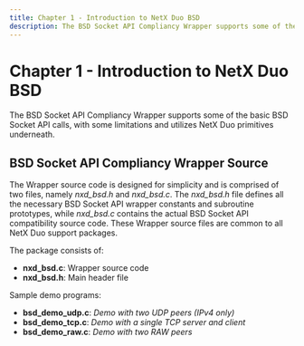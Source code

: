 ```yaml
---
title: Chapter 1 - Introduction to NetX Duo BSD
description: The BSD Socket API Compliancy Wrapper supports some of the basic BSD Socket API calls, with some limitations and utilizes NetX Duo primitives underneath.
---
```


# Chapter 1 - Introduction to NetX Duo BSD

The BSD Socket API Compliancy Wrapper supports some of the basic BSD Socket API calls, with some limitations and utilizes NetX Duo primitives underneath.

## BSD Socket API Compliancy Wrapper Source

The Wrapper source code is designed for simplicity and is comprised of two files, namely *nxd_bsd.h* and *nxd_bsd.c*. The *nxd_bsd.h* file defines all the necessary BSD Socket API wrapper constants and subroutine prototypes, while *nxd_bsd.c* contains the actual BSD Socket API compatibility source code. These Wrapper source files are common to all NetX Duo support packages.

The package consists of:

- **nxd_bsd.c**: Wrapper source code
- **nxd_bsd.h**: Main header file

Sample demo programs:

- **bsd_demo_udp.c**: *Demo with two UDP peers (IPv4 only)*
- **bsd_demo_tcp.c**: *Demo with a single TCP server and client*
- **bsd_demo_raw.c**: *Demo with two RAW peers*